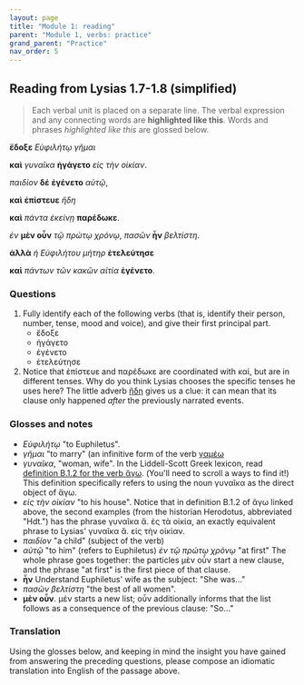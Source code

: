 ```yaml
---
layout: page
title: "Module 1: reading"
parent: "Module 1, verbs: practice"
grand_parent: "Practice"
nav_order: 5
---
```


## Reading from Lysias 1.7-1.8 (simplified)


> Each verbal unit is placed on a separate line. The verbal expression
> and any connecting words are **highlighted like this**.
> Words and phrases *highlighted like this* are glossed below.



**ἔδοξε** *Εὐφιλήτῳ* *γῆμαι* 

**καὶ** *γυναῖκα* **ἠγάγετο** *εἰς τὴν οἰκίαν*.


*παιδίον* **δέ** **ἐγένετο** *αὐτῷ*,

**καὶ** **ἐπίστευε** *ἤδη*

**καὶ** *πάντα* *ἐκείνῃ* **παρέδωκε**.

*ἐν* **μὲν οὖν** *τῷ πρώτῳ χρόνῳ*, *πασῶν* **ἦν** *βελτίστη*.

**ἀλλὰ** *ἡ Εὐφιλήτου μήτηρ*  **ἐτελεύτησε**

**καὶ** *πάντων τῶν κακῶν αἰτία* **ἐγένετο**.


### Questions

1. Fully identify each of the following verbs (that is, identify their person, number, tense, mood and voice), and give their first principal part.
    - ἔδοξε
    - ἠγάγετο
    - ἐγένετο
    - ἐτελεύτησε
2. Notice that ἐπίστευε and παρέδωκε are coordinated with καί, but are in different tenses.  Why do you think Lysias chooses the specific tenses he uses here?  The little adverb [ἤδη](http://folio2.furman.edu/lsj/?urn=urn:cite2:hmt:lsj.chicago_md:n46646) gives us a clue: it can mean that its clause only happened *after* the previously narrated events.


### Glosses and notes

- *Εὐφιλήτῳ* "to Euphiletus". 
- *γῆμαι* "to marry" (an infinitive form of the verb [γαμέω](http://folio2.furman.edu/lsj/?urn=urn:cite2:hmt:lsj.chicago_md:n21556)
- *γυναῖκα*, "woman, wife".   In the Liddell-Scott Greek lexicon, read [definition B.1.2 for the verb ἄγω](http://folio2.furman.edu/lsj/?urn=urn:cite2:hmt:lsj.chicago_md:n27847). (You'll need to scroll a ways to find it!)  This definition specifically refers to using the noun γυναῖκα as the direct object of ἄγω.  
- *εἰς τὴν οἰκίαν* "to his house".  Notice that in definition B.1.2 of ἄγω linked above, the second examples (from the historian Herodotus, abbreviated "Hdt.") has the phrase γυναῖκα ἄ. ἐς τὰ οἰκία, an exactly equivalent phrase to Lysias' γυναῖκα ἄ. εἰς τὴν οἰκίαν.
- *παιδίον* "a child" (subject of the verb)
- *αὐτῷ* "to him" (refers to Euphiletus)
*ἐν τῷ πρώτῳ χρόνῳ* "at first" The whole phrase goes together:   the particles μὲν οὖν start a new clause, and the phrase "at first" is the first piece of that clause.
 - **ἦν** Understand Euphiletus' wife as the subject: "She was..."
- *πασῶν βελτίστη* "the best of all women".
- **μὲν οὖν**.  μέν starts a new list; οὖν additionally informs that the list follows as a consequence of the previous clause: "So..."



### Translation


Using the glosses below, and keeping in mind the insight you have gained from answering the preceding questions, please compose an idiomatic translation into English of the passage above.  
